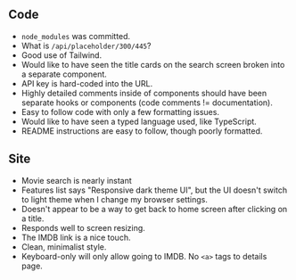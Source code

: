 ## Code 
- `node_modules` was committed.
- What is `/api/placeholder/300/445`?
- Good use of Tailwind.
- Would like to have seen the title cards on the search screen broken into a separate component.
- API key is hard-coded into the URL.
- Highly detailed comments inside of components should have been separate hooks or components (code comments != documentation).
- Easy to follow code with only a few formatting issues.
- Would like to have seen a typed language used, like TypeScript.
- README instructions are easy to follow, though poorly formatted.

## Site
- Movie search is nearly instant
- Features list says "Responsive dark theme UI", but the UI doesn't switch to light theme when I change my browser settings.
- Doesn't appear to be a way to get back to home screen after clicking on a title.
- Responds well to screen resizing.
- The IMDB link is a nice touch.
- Clean, minimalist style.
- Keyboard-only will only allow going to IMDB. No `<a>` tags to details page.

